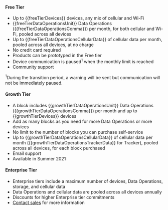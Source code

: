 #### Free Tier

- Up to {{freeTierDevices}} devices, any mix of cellular and Wi-Fi
- {{freeTierDataOperationsUnit}} Data Operations ({{freeTierDataOperationsComma}}) per month, for both cellular and Wi-Fi, pooled across all devices
- Up to {{freeTierDataOperationsCellularData}} of cellular data per month, pooled across all devices, at no charge
- No credit card required
- Products can be prototyped in the Free tier
- Device communication is paused<sup>1</sup> when the monthly limit is reached
- Community support

<sup>1</sup>During the transition period, a warning will be sent but communication will not be immediately paused.

#### Growth Tier

- A block includes {{growthTierDataOperationsUnit}} Data Operations ({{growthTierDataOperationsComma}}) per month and up to {{growthTierDevices}} devices
- Add as many blocks as you need for more Data Operations or more devices
- No limit to the number of blocks you can purchase self-service
- Up to {{growthTierDataOperationsCellularData}} of cellular data per month ({{growthTierDataOperationsTrackerData}} for Tracker), pooled across all devices, for each block purchased
- Email support
- Available in Summer 2021

#### Enterprise Tier

- Enterprise tiers include a maximum number of devices, Data Operations, storage, and cellular data
- Data Operations and cellular data are pooled across all devices annually
- Discounts for higher Enterprise tier commitments
- [Contact sales](https://particle.io/sales/) for more information
